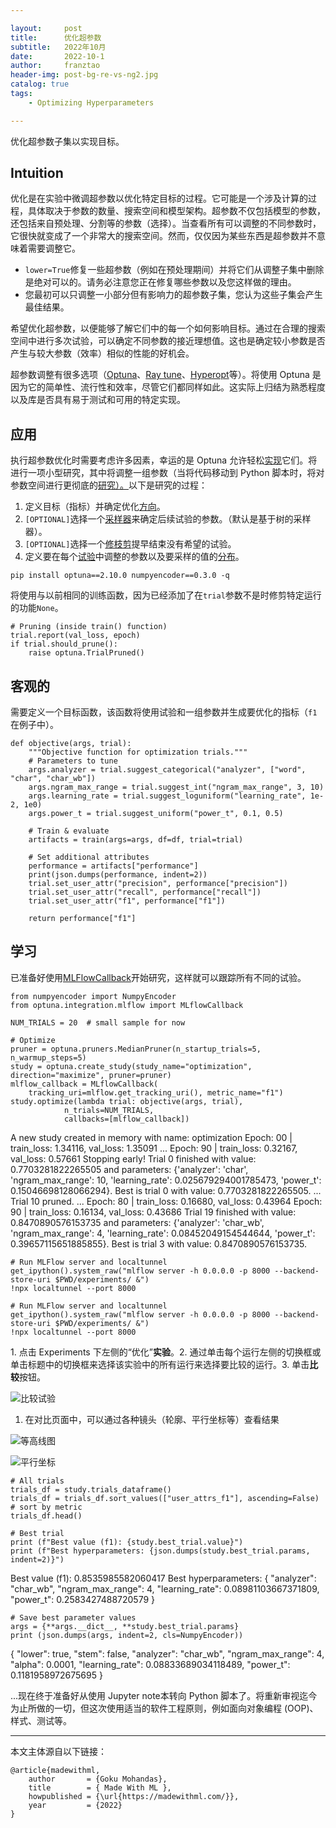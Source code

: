 ```yaml
---

layout:     post
title:      优化超参数
subtitle:   2022年10月
date:       2022-10-1
author:     franztao
header-img: post-bg-re-vs-ng2.jpg
catalog: true
tags:
    - Optimizing Hyperparameters

---
```


优化超参数子集以实现目标。

## Intuition

优化是在实验中微调超参数以优化特定目标的过程。它可能是一个涉及计算的过程，具体取决于参数的数量、搜索空间和模型架构。超参数不仅包括模型的参数，还包括来自预处理、分割等的参数（选择）。当查看所有可以调整的不同参数时，它很快就变成了一个非常大的搜索空间。然而，仅仅因为某些东西是超参数并不意味着需要调整它。

- `lower=True`修复一些超参数（例如在预处理期间）并将它们从调整子集中删除是绝对可以的。请务必注意您正在修复哪些参数以及您这样做的理由。
- 您最初可以只调整一小部分但有影响力的超参数子集，您认为这些子集会产生最佳结果。

希望优化超参数，以便能够了解它们中的每一个如何影响目标。通过在合理的搜索空间中进行多次试验，可以确定不同参数的接近理想值。这也是确定较小参数是否产生与较大参数（效率）相似的性能的好机会。

超参数调整有很多选项（[Optuna](https://github.com/optuna/optuna)、[Ray tune](https://github.com/ray-project/ray/tree/master/python/ray/tune)、[Hyperopt](https://github.com/hyperopt/hyperopt)等）。将使用 Optuna 是因为它的简单性、流行性和效率，尽管它们都同样如此。这实际上归结为熟悉程度以及库是否具有易于测试和可用的特定实现。

## 应用

执行超参数优化时需要考虑许多因素，幸运的是 Optuna 允许轻松[实现](https://optuna.readthedocs.io/en/stable/reference/)它们。将进行一项小型研究，其中将调整一组参数（当将代码移动到 Python 脚本时，将对参数空间进行更彻底的[研究）。](https://optuna.readthedocs.io/en/stable/reference/study.html)以下是研究的过程：

1. 定义目标（指标）并确定优化[方向](https://optuna.readthedocs.io/en/stable/reference/generated/optuna.study.StudyDirection.html#optuna.study.StudyDirection)。
2. `[OPTIONAL]`选择一个[采样器](https://optuna.readthedocs.io/en/stable/reference/samplers.html)来确定后续试验的参数。（默认是基于树的采样器）。
3. `[OPTIONAL]`选择一个[修枝剪](https://optuna.readthedocs.io/en/stable/reference/pruners.html)提早结束没有希望的试验。
4. 定义要在每个[试验](https://optuna.readthedocs.io/en/stable/reference/trial.html)中调整的参数以及要采样的值的[分布](https://optuna.readthedocs.io/en/stable/reference/generated/optuna.trial.Trial.html#optuna-trial-trial)。

```
pip install optuna==2.10.0 numpyencoder==0.3.0 -q
```

将使用与以前相同的训练函数，因为已经添加了在`trial`参数不是时修剪特定运行的功能`None`。

```
# Pruning (inside train() function)
trial.report(val_loss, epoch)
if trial.should_prune():
    raise optuna.TrialPruned()

```



## 客观的

需要定义一个目标函数，该函数将使用试验和一组参数并生成要优化的指标（`f1`在例子中）。

```
def objective(args, trial):
    """Objective function for optimization trials."""
    # Parameters to tune
    args.analyzer = trial.suggest_categorical("analyzer", ["word", "char", "char_wb"])
    args.ngram_max_range = trial.suggest_int("ngram_max_range", 3, 10)
    args.learning_rate = trial.suggest_loguniform("learning_rate", 1e-2, 1e0)
    args.power_t = trial.suggest_uniform("power_t", 0.1, 0.5)

    # Train & evaluate
    artifacts = train(args=args, df=df, trial=trial)

    # Set additional attributes
    performance = artifacts["performance"]
    print(json.dumps(performance, indent=2))
    trial.set_user_attr("precision", performance["precision"])
    trial.set_user_attr("recall", performance["recall"])
    trial.set_user_attr("f1", performance["f1"])

    return performance["f1"]

```



## 学习

已准备好使用[MLFlowCallback](https://optuna.readthedocs.io/en/stable/reference/generated/optuna.integration.MLflowCallback.html)开始研究，这样就可以跟踪所有不同的试验。

```
from numpyencoder import NumpyEncoder
from optuna.integration.mlflow import MLflowCallback

```

```
NUM_TRIALS = 20  # small sample for now

```

```
# Optimize
pruner = optuna.pruners.MedianPruner(n_startup_trials=5, n_warmup_steps=5)
study = optuna.create_study(study_name="optimization", direction="maximize", pruner=pruner)
mlflow_callback = MLflowCallback(
    tracking_uri=mlflow.get_tracking_uri(), metric_name="f1")
study.optimize(lambda trial: objective(args, trial),
            n_trials=NUM_TRIALS,
            callbacks=[mlflow_callback])

```

A new study created in memory with name: optimization
Epoch: 00 | train_loss: 1.34116, val_loss: 1.35091
...
Epoch: 90 | train_loss: 0.32167, val_loss: 0.57661
Stopping early!
Trial 0 finished with value: 0.7703281822265505 and parameters: {'analyzer': 'char', 'ngram_max_range': 10, 'learning_rate': 0.025679294001785473, 'power_t': 0.15046698128066294}. Best is trial 0 with value: 0.7703281822265505.
...
Trial 10 pruned.
...
Epoch: 80 | train_loss: 0.16680, val_loss: 0.43964
Epoch: 90 | train_loss: 0.16134, val_loss: 0.43686
Trial 19 finished with value: 0.8470890576153735 and parameters: {'analyzer': 'char_wb', 'ngram_max_range': 4, 'learning_rate': 0.08452049154544644, 'power_t': 0.39657115651885855}. Best is trial 3 with value: 0.8470890576153735.



```
# Run MLFlow server and localtunnel
get_ipython().system_raw("mlflow server -h 0.0.0.0 -p 8000 --backend-store-uri $PWD/experiments/ &")
!npx localtunnel --port 8000

```

```
# Run MLFlow server and localtunnel
get_ipython().system_raw("mlflow server -h 0.0.0.0 -p 8000 --backend-store-uri $PWD/experiments/ &")
!npx localtunnel --port 8000

```



1\. 点击 Experiments 下左侧的“优化”**实验**。2\. 通过单击每个运行左侧的切换框或单击标题中的切换框来选择该实验中的所有运行来选择要比较的运行。3\. 单击**比较**按钮。

![比较试验](https://madewithml.com/static/images/mlops/hyperparameter_optimization/compare.png)

1. 在对比页面中，可以通过各种镜头（轮廓、平行坐标等）查看结果

![等高线图](https://madewithml.com/static/images/mlops/hyperparameter_optimization/contour.png)

![平行坐标](https://madewithml.com/static/images/mlops/hyperparameter_optimization/parallel_coordinates.png)

```
# All trials
trials_df = study.trials_dataframe()
trials_df = trials_df.sort_values(["user_attrs_f1"], ascending=False)  # sort by metric
trials_df.head()

```

```
# Best trial
print (f"Best value (f1): {study.best_trial.value}")
print (f"Best hyperparameters: {json.dumps(study.best_trial.params, indent=2)}")

```

Best value (f1): 0.8535985582060417
Best hyperparameters: {
  "analyzer": "char_wb",
  "ngram_max_range": 4,
  "learning_rate": 0.08981103667371809,
  "power_t": 0.2583427488720579
}

```
# Save best parameter values
args = {**args.__dict__, **study.best_trial.params}
print (json.dumps(args, indent=2, cls=NumpyEncoder))

```

{
  "lower": true,
  "stem": false,
  "analyzer": "char_wb",
  "ngram_max_range": 4,
  "alpha": 0.0001,
  "learning_rate": 0.08833689034118489,
  "power_t": 0.1181958972675695
}





...现在终于准备好从使用 Jupyter note本转向 Python 脚本了。将重新审视迄今为止所做的一切，但这次使用适当的软件工程原则，例如面向对象编程 (OOP)、样式、测试等。

___

本文主体源自以下链接：

```
@article{madewithml,
    author       = {Goku Mohandas},
    title        = { Made With ML },
    howpublished = {\url{https://madewithml.com/}},
    year         = {2022}
}
```